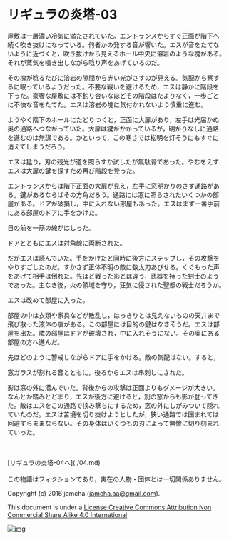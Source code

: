 # リギュラの炎塔-03

屋敷は一層濃い冷気に満たされていた。エントランスからすぐ正面が階下へ  
続く吹き抜けになっている。何者かの発する音が響いた。エスが音をたてな  
いように近づくと，吹き抜けから見えるホール中央に溶岩のような塊がある。  
それが蒸気を噴き出しながら唸り声をあげているのだ。  

その塊が唸るたびに溶岩の隙間から赤い光がさすのが見える。気配から察す  
るに眠っているようだった。不要な戦いを避けるため，エスは静かに階段を  
下った。豪奢な屋敷には不釣り合いなほどその階段はたよりなく，一歩ごと  
に不快な音をたてた。エスは溶岩の塊に気付かれないよう慎重に進む。  

ようやく階下のホールにたどりつくと，正面に大扉があり，左手は光届かぬ  
奥の通路へつながっていた。大扉は鍵がかかっているが，明かりなしに通路  
を進むのは無謀である。かといって，この寒さでは松明を灯そうにもすぐに  
消えてしまうだろう。  

エスは猛り，刃の残光が道を照らすか試したが無駄骨であった。やむをえず  
エスは大扉の鍵を探すため再び階段を登った。  

エントランスからは階下正面の大扉が見え，左手に窓明かりのさす通路があ  
る。鍵があるならばその方角だろう。通路には窓に照らされたいくつかの部  
屋がある。ドアが破損し，中に入れない部屋もあった。エスはまず一番手前  
にある部屋のドアに手をかけた。  

目の前を一筋の線がはしった。  

ドアとともにエスは対角線に両断された。  

だがエスは読んでいた。手をかけたと同時に後方にステップし，その攻撃を  
やりすごしたのだ。すかさず正体不明の敵に数太刀あびせる。くぐもった声  
をあげて相手は倒れた。先ほど戦った影とは違う，武器を持った剣士のよう  
であった。主なき後，火の領域を守り，狂気に侵された聖都の戦士だろうか。  

エスは改めて部屋に入った。  

部屋の中は衣類や家具などが散乱し，はっきりとは見えないものの天井まで  
飛び散った液体の痕がある。この部屋には目的の鍵はなさそうだ。エスは部  
屋を出た。隣の部屋はドアが破壊され，中に入れそうにない。その奥にある  
部屋の方へ進んだ。  

先ほどのように警戒しながらドアに手をかける。敵の気配はない。すると，  

窓ガラスが割れる音とともに，後ろからエスは串刺しにされた。  

影は窓の外に潜んでいた。背後からの攻撃は正面よりもダメージが大きい。  
なんとか踏みとどまり，エスが後方に避けると，別の窓からも影が登ってき  
た。敵はエスをこの通路で挟み撃ちにするため，窓の外にしがみついて隠れ  
ていたのだ。エスは苦境を切り抜けようとしたが，狭い通路では囲まれては  
回避すらままならない。その身体はいくつもの刃によって無惨に切り刻まれ  
ていった。  

<br>  
<br>  
[リギュラの炎塔-04へ](./04.md)  

<br>  
<br>  
この物語はフィクションであり，実在の人物・団体とは一切関係ありません。  

Copyright (c) 2016 jamcha (jamcha.aa@gmail.com).  

This document is under a [License Creative Commons Attribution Non Commercial Share Alike 4.0 International](http://creativecommons.org/licenses/by-nc-sa/4.0/deed)  

[![img](http://i.creativecommons.org/l/by-nc-sa/3.0/80x15.png)](http://creativecommons.org/licenses/by-nc-sa/4.0/deed)